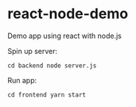 # react-node-demo
Demo app using react with node.js

Spin up server:

`cd backend
node server.js`

Run app:

`cd frontend
yarn start`
